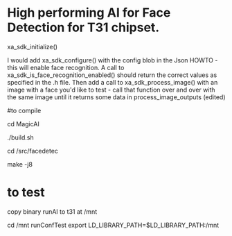 # High performing AI for Face Detection for T31 chipset. 


xa_sdk_initialize() 

 I would add xa_sdk_configure()  with the config blob in the Json HOWTO - this will enable face recognition.  A call to  xa_sdk_is_face_recognition_enabled() should return the correct values as specified in the .h file.  Then add a call to  xa_sdk_process_image() with an image with a face you'd like to test - call that function over and over with the same image until it returns some data in process_image_outputs (edited) 


#to compile 

cd MagicAI

./build.sh

cd /src/facedetec

make -j8



# to test
copy binary runAI to t31 at /mnt

cd /mnt 
runConfTest 
export LD_LIBRARY_PATH=$LD_LIBRARY_PATH:/mnt


